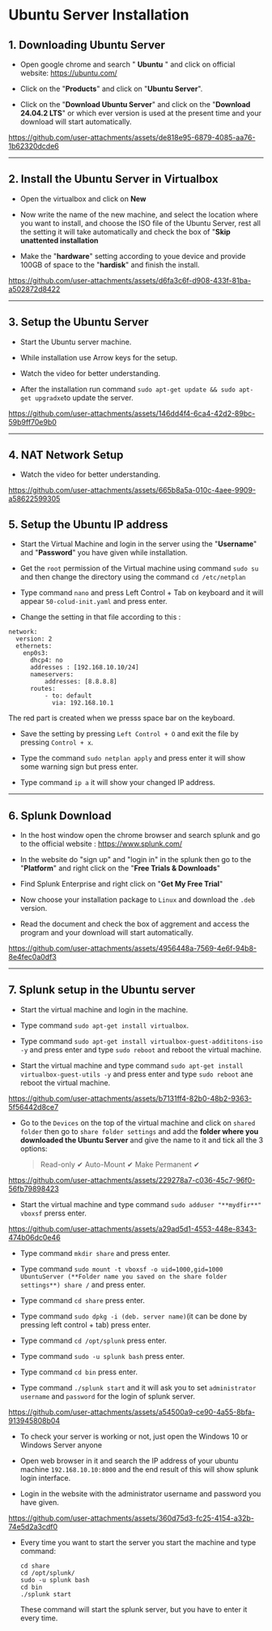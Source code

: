 # Ubuntu Server Installation


## 1. Downloading Ubuntu Server

- Open google chrome and search " **Ubuntu** " and click on official website:  https://ubuntu.com/

- Click on the "**Products**" and click on "**Ubuntu Server**".
  
- Click on the "**Download Ubuntu Server**" and click on the "**Download 24.04.2 LTS**" or which ever version is
  used at the present time and your download will start  automatically.

https://github.com/user-attachments/assets/de818e95-6879-4085-aa76-1b62320dcde6

---

## 2. Install the Ubuntu Server in Virtualbox

- Open the virtualbox and click on **New**
  
- Now write the name of the new machine, and select the location where you want to install, and
  choose the ISO file of the Ubuntu Server, rest all the setting it will take automatically and check the box of "**Skip unattented installation**
  
- Make the "**hardware**" setting according to youe device and provide 100GB of space to the "**hardisk**" and finish the install.

https://github.com/user-attachments/assets/d6fa3c6f-d908-433f-81ba-a502872d8422

---

## 3. Setup the Ubuntu Server

- Start the Ubuntu server machine.
  
- While installation use Arrow keys for the setup.
  
- Watch the video for better understanding.
  
- After the installation run command `sudo apt-get update && sudo apt-get upgradxe`to update the server.
  
https://github.com/user-attachments/assets/146dd4f4-6ca4-42d2-89bc-59b9ff70e9b0

---

## 4. NAT Network Setup

- Watch the video for better understanding.

https://github.com/user-attachments/assets/665b8a5a-010c-4aee-9909-a58622599305

    
## 5. Setup the Ubuntu IP address

- Start the Virtual Machine and login in the server using the "**Username**" and "**Password**" you have given while installation.
  
- Get the `root` permission of the Virtual machine using command `sudo su` and then change the directory using the command `cd /etc/netplan`






- Type command `nano` and press Left Control + Tab on keyboard and it will appear `50-colud-init.yaml` and press enter.
 





- Change the setting in that file according to this :

```
network:
  version: 2
  ethernets:
    enp0s3:
      dhcp4: no
      addresses : [192.168.10.10/24]
      nameservers: 
          addresses: [8.8.8.8]
      routes: 
          - to: default
            via: 192.168.10.1
```



The red part is created when we presss space bar on the keyboard.


- Save the setting by pressing `Left Control + O` and exit the file by pressing `Control + x`.
  
- Type the command `sudo netplan apply` and press enter it will show some warning sign but press enter.

- Type command `ip a` it will show your changed IP address.



---
  
## 6. Splunk Download

- In the host window open the chrome browser and search splunk and go to the official website : https://www.splunk.com/
  
- In the website do "sign up" and "login in" in the splunk then go to the "**Platform**" and right click on the "**Free Trials & Downloads**"

- Find Splunk Enterprise and right click on "**Get My Free Trial**"

- Now choose your installation package to `Linux`  and download the `.deb` version.

- Read the document and check the box of aggrement and access the program and your download will start automatically.

https://github.com/user-attachments/assets/4956448a-7569-4e6f-94b8-8e4fec0a0df3

---

## 7. Splunk setup in the Ubuntu server

- Start the virtual machine and login in the machine.

- Type command `sudo apt-get install virtualbox`.
  
- Type command `sudo apt-get install virtualbox-guest-addititons-iso -y` and press enter and type `sudo reboot` and reboot the virtual machine.

- Start the virtual machine and type command `sudo apt-get install virtualbox-guest-utils -y` and press enter and type `sudo
  reboot` ane reboot the virtual machine.

https://github.com/user-attachments/assets/b7131ff4-82b0-48b2-9363-5f56442d8ce7


- Go to the `Devices` on the top of the virtual machine and click on `shared folder` then go to `share folder settings` and add the         **folder where you downloaded the Ubuntu Server** and give the name to it and tick all the 3 options:
  
  > Read-only  ✔
  > Auto-Mount ✔
  > Make Permanent ✔
  
https://github.com/user-attachments/assets/229278a7-c036-45c7-96f0-56fb79898423


- Start the virtual machine and type command `sudo adduser "**mydfir**" vboxsf`  prerss enter.

https://github.com/user-attachments/assets/a29ad5d1-4553-448e-8343-474b06dc0e46


- Type command `mkdir share` and press enter.

- Type command `sudo mount -t vboxsf -o uid=1000,gid=1000 UbuntuServer (**Folder name you saved on the share folder settings**) share /` and press enter.

- Type command `cd share`  press enter.

- Type command `sudo dpkg -i (deb. server name)`(it can be done by pressing left control + tab) press enter.

- Type command `cd /opt/splunk` press enter.

- Type command `sudo -u splunk bash` press enter.

- Type command `cd bin` press enter.

- Type command `./splunk start` and it will ask you to set `administrator username` and `password` for the login of splunk server.

https://github.com/user-attachments/assets/a54500a9-ce90-4a55-8bfa-913945808b04


- To check your server is working or not, just open the Windows 10 or Windows Server anyone
 
- Open web browser in it and search the IP address of your ubuntu machine `192.168.10.10:8000` and the end result of this will show splunk login interface.

- Login in the website with the administrator username and password you have given.

https://github.com/user-attachments/assets/360d75d3-fc25-4154-a32b-74e5d2a3cdf0


- Every time you want to start the server you start the machine and type command:

   ```
   cd share
   cd /opt/splunk/
   sudo -u splunk bash
   cd bin
   ./splunk start
   ```
   These command will start the splunk server, but you have to enter it every time.
